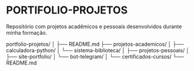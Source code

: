 # PORTIFOLIO-PROJETOS
Repositório com projetos acadêmicos e pessoais desenvolvidos durante minha formação.

portfolio-projetos/
│
├── README.md
├── projetos-academicos/
│   ├── calculadora-python/
│   └── sistema-biblioteca/
│
├── projetos-pessoais/
│   ├── site-portfolio/
│   └── bot-telegram/
│
└── certificados-cursos/
    └── README.md
